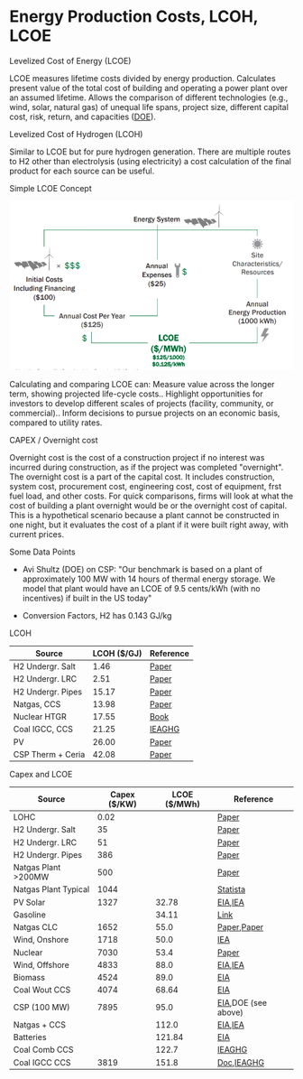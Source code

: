 # Energy Production Costs, LCOH, LCOE

Levelized Cost of Energy (LCOE)

LCOE measures lifetime costs divided by energy production. Calculates
present value of the total cost of building and operating a power
plant over an assumed lifetime. Allows the comparison of different
technologies (e.g., wind, solar, natural gas) of unequal life spans,
project size, different capital cost, risk, return, and capacities
([DOE](https://www.energy.gov/sites/prod/files/2015/08/f25/LCOE.pdf)).

Levelized Cost of Hydrogen (LCOH)

Similar to LCOE but for pure hydrogen generation. There are multiple
routes to H2 other than electrolysis (using electricity) a cost
calculation of the final product for each source can be useful.

Simple LCOE Concept

![](costs-lcoe-01.png)

Calculating and comparing LCOE can: Measure value across the longer
term, showing projected life-cycle costs.. Highlight opportunities for
investors to develop different scales of projects (facility,
community, or commercial).. Inform decisions to pursue projects on an
economic basis, compared to utility rates.

CAPEX / Overnight cost

Overnight cost is the cost of a construction project if no interest
was incurred during construction, as if the project was completed
"overnight". The overnight cost is a part of the capital cost. It
includes construction, system cost, procurement cost, engineering
cost, cost of equipment, frst fuel load, and other costs. For quick
comparisons, firms will look at what the cost of building a plant
overnight would be or the overnight cost of capital. This is a
hypothetical scenario because a plant cannot be constructed in one
night, but it evaluates the cost of a plant if it were built right
away, with current prices.

Some Data Points

* Avi Shultz (DOE) on CSP: "Our benchmark is based on a plant of
approximately 100 MW with 14 hours of thermal energy storage. We model
that plant would have an LCOE of 9.5 cents/kWh (with no incentives) if
built in the US today"

* Conversion Factors, H2 has 0.143 GJ/kg

LCOH

|Source             |LCOH ($/GJ) |Reference| 
|-------------------|------------|----------|
|H2 Undergr. Salt   | 1.46       |[Paper](https://www.hydrogen.energy.gov/pdfs/review19/st001_ahluwalia_2019_o.pdf) |
|H2 Undergr. LRC    | 2.51       |[Paper](https://www.hydrogen.energy.gov/pdfs/review19/st001_ahluwalia_2019_o.pdf) |
|H2 Undergr. Pipes  | 15.17      |[Paper](https://www.hydrogen.energy.gov/pdfs/review19/st001_ahluwalia_2019_o.pdf) |
|Natgas, CCS        | 13.98      |[Paper](https://www.linkedin.com/pulse/what-levelized-cost-clean-hydrogen-production-greg-perkins/)  |
|Nuclear HTGR       | 17.55      |[Book](https://books.google.com.tr/books?id=BpZ7DwAAQBAJ)  |
|Coal IGCC, CCS     | 21.25      |[IEAGHG](https://ieaghg.org/docs/General_Docs/Reports/2014-03.pdf)  |
|PV                 | 26.00      |[Paper](https://www.cell.com/cell-reports-physical-science/pdfExtended/S2666-3864(20)30224-1)  |
|CSP Therm + Ceria  | 42.08      |[Paper](https://www.mdpi.com/1996-1073/12/3/352/pdf-vor)  |


Capex and LCOE


|Source               | Capex ($/KW)       |LCOE ($/MWh)|Reference| 
|---------------------|--------------------|------------|----------|
|LOHC                 | 0.02               |            |[Paper](https://ec.europa.eu/research/participants/documents/downloadPublic?documentIds=080166e5c551f4c2&appId=PPGMS) |
|H2 Undergr. Salt     | 35                 |            |[Paper](https://www.hydrogen.energy.gov/pdfs/review19/st001_ahluwalia_2019_o.pdf) |
|H2 Undergr. LRC      | 51                 |            |[Paper](https://www.hydrogen.energy.gov/pdfs/review19/st001_ahluwalia_2019_o.pdf) |
|H2 Undergr. Pipes    | 386                |            |[Paper](https://www.hydrogen.energy.gov/pdfs/review19/st001_ahluwalia_2019_o.pdf) |
|Natgas Plant >200MW  | 500                |            |[Paper](https://www.sciencedirect.com/topics/engineering/natural-gas-combined-cycle) |
|Natgas Plant Typical | 1044               |            |[Statista](https://www.statista.com/statistics/243707/capital-costs-of-a-typical-us-combined-cycle-power-plant/#:~:text=The%20capital%20expenditure%20of%20a,dollars%20per%20kilowatt%20by%202050.)  |
|PV Solar             | 1327               | 32.78      |[EIA](https://www.eia.gov/outlooks/aeo/assumptions/pdf/table_8.2.pdf),[IEA](https://www.iea.org/reports/projected-costs-of-generating-electricity-2020)
|Gasoline             |                    | 34.11      |[Link](https://voltaoil.com/what-makes-up-retail-price-for-gasoline)
|Natgas CLC           | 1652               | 55.0       |[Paper](https://www.sciencedirect.com/science/article/pii/S175058361730693X),[Paper](https://www.researchgate.net/publication/326160300_Techno-Economic_Analysis_of_a_Carbon_Capture_Chemical_Looping_Combustion_Power_Plant)  |
|Wind, Onshore        | 1718               | 50.0       |[IEA](https://www.iea.org/reports/projected-costs-of-generating-electricity-2020)
|Nuclear              | 7030               | 53.4       |[Paper](https://link.springer.com/content/pdf/10.1007/s11356-021-18129-3.pdf/)|
|Wind, Offshore       | 4833               | 88.0       |[EIA](https://www.eia.gov/outlooks/aeo/assumptions/pdf/table_8.2.pdf),[IEA](https://www.iea.org/reports/projected-costs-of-generating-electricity-2020)
|Biomass              | 4524               | 89.0       |[EIA](https://www.eia.gov/outlooks/aeo/pdf/electricity_generation.pdf)|
|Coal Wout CCS        | 4074               | 68.64      |[EIA](https://www.eia.gov/outlooks/aeo/assumptions/pdf/table_8.2.pdf)|
|CSP (100 MW)         | 7895               | 95.0       |[EIA](https://www.eia.gov/outlooks/aeo/assumptions/pdf/table_8.2.pdf),DOE (see above)|
|Natgas + CCS         |                    | 112.0      |[EIA](https://www.eia.gov/outlooks/aeo/assumptions/pdf/table_8.2.pdf),[IEA](https://www.iea.org/reports/projected-costs-of-generating-electricity-2020)
|Batteries            |                    | 121.84     | [EIA](https://www.eia.gov/outlooks/aeo/pdf/electricity_generation.pdf)  |
|Coal Comb CCS        |                    | 122.7      |[IEAGHG](https://ieaghg.org/docs/General_Docs/Reports/2014-03.pdf)|
|Coal IGCC CCS        | 3819               | 151.8      |[Doc](https://atb-archive.nrel.gov/electricity/2017/index.html?t=cc&s=cx),[IEAGHG](https://ieaghg.org/docs/General_Docs/Reports/2014-03.pdf)|


